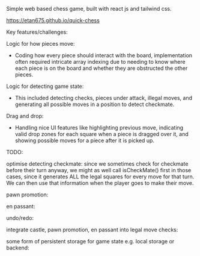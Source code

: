 Simple web based chess game, built with react js and tailwind css.

https://etan675.github.io/quick-chess



Key features/challenges:

Logic for how pieces move:

- Coding how every piece should interact with the board, implementation often required intricate array indexing due to needing to know where each piece is on the board and whether they are obstructed the other pieces.

Logic for detecting game state:

- This included detecting checks, pieces under attack, illegal moves, and generating 
all possible moves in a position to detect checkmate.

Drag and drop:

- Handling nice UI features like highlighting previous move, indicating valid drop zones for each square when a piece is dragged over it, and showing possible moves for a piece after it is picked up.


TODO: 

optimise detecting checkmate: since we sometimes check for checkmate before their turn anyway, we might as well call isCheckMate() first in those cases, since it generates ALL the legal squares for every move for that turn. We can then use that information when the player goes to make their move.

pawn promotion:

en passant:

undo/redo:

integrate castle, pawn promotion, en passant into legal move checks:

some form of persistent storage for game state e.g. local storage or backend: